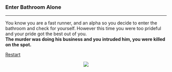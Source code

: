 ### Enter Bathroom Alone 
---  
You know you are a fast runner, and an alpha so you decide to enter the bathroom and check for yourself. However this time you were too prideful and your pride got the best out of you.  
**The murder was doing his business and you intruded him, you were killed on the spot.**

[Restart](../home.md)  
<p align="center">
  <img src="https://www.google.com/url?sa=i&source=images&cd=&cad=rja&uact=8&ved=2ahUKEwjtj7DPvr3eAhUBneAKHX3GDoMQjRx6BAgBEAU&url=https%3A%2F%2Fmbtskoudsalg.com%2Fexplore%2Frip-gravestone-png%2F&psig=AOvVaw079ef0yPZ2EsmJOSPEj9dc&ust=1541515430145503">
</p>